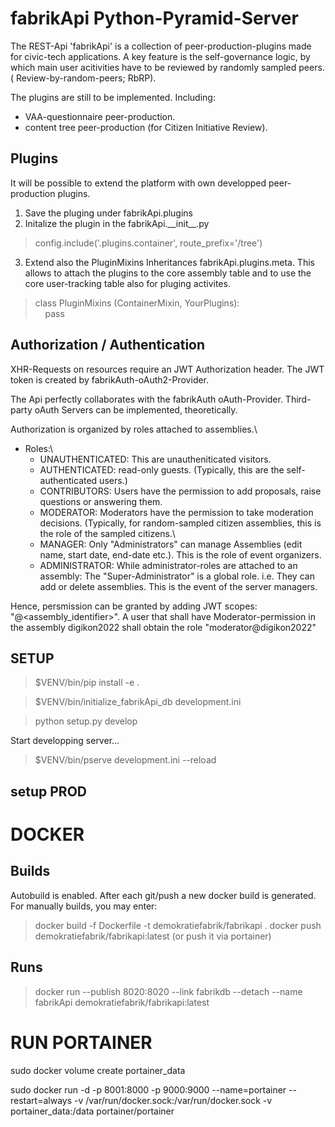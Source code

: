 # fabrikApi Python-Pyramid-Server

The REST-Api 'fabrikApi' is a collection of peer-production-plugins made for civic-tech applications. A key feature is the self-governance logic, by which main user acitivities have to be reviewed by randomly sampled peers. ( Review-by-random-peers; RbRP).

The plugins are still to be implemented. Including:
- VAA-questionnaire peer-production. 
- content tree peer-production (for Citizen Initiative Review).


## Plugins
It will be possible to extend the platform with own developped peer-production plugins.
1) Save the pluging under fabrikApi.plugins
2) Initalize the plugin in the fabrikApi.\_\_init\_\_.py 
> config.include('.plugins.container', route_prefix='/tree') 
3) Extend also the PluginMixins Inheritances fabrikApi.plugins.meta. This allows to attach the plugins to the core assembly table and to use the core user-tracking table also for pluging activites. 
> class PluginMixins (ContainerMixin, YourPlugins):\
> &nbsp;&nbsp;&nbsp;&nbsp;pass


## Authorization / Authentication
XHR-Requests on resources require an JWT Authorization header. The JWT token is created by fabrikAuth-oAuth2-Provider.

The Api perfectly collaborates with the fabrikAuth oAuth-Provider. Third-party oAuth Servers can be implemented, theoretically.

Authorization is organized by roles attached to assemblies.\

* Roles:\
  - UNAUTHENTICATED: This are unautheniticated visitors.
  - AUTHENTICATED: read-only guests. (Typically, this are the self-authenticated users.)
  - CONTRIBUTORS: Users have the permission to add proposals, raise questions or answering them. 
  - MODERATOR: Moderators have the permission to take moderation decisions. (Typically, for random-sampled citizen assemblies, this is the role of the sampled citizens.\
  - MANAGER: Only "Administrators" can manage Assemblies (edit name, start date, end-date etc.). This is the role of event organizers.
  - ADMINISTRATOR: While administrator-roles are  attached to an assembly: The "Super-Administrator" is a global role. i.e. They  can add or delete assemblies. This is the event of the server managers.

Hence, persmission can be granted by adding JWT scopes: "<role>@<assembly_identifier>". A user that shall have Moderator-permission in the assembly digikon2022 shall obtain the role "moderator@digikon2022"



## SETUP

> $VENV/bin/pip install -e .

> $VENV/bin/initialize_fabrikApi_db development.ini

> python setup.py develop


Start developping server...
> $VENV/bin/pserve development.ini --reload

## setup PROD

# DOCKER

## Builds
Autobuild is enabled. After each git/push a new docker build is generated.
For manually builds, you may enter:

> docker build -f Dockerfile -t demokratiefabrik/fabrikapi .
> docker push demokratiefabrik/fabrikapi:latest
(or push it via portainer)

## Runs
> docker run --publish 8020:8020 --link fabrikdb --detach --name fabrikApi demokratiefabrik/fabrikapi:latest

# RUN PORTAINER
sudo docker volume create portainer_data

sudo docker run -d -p 8001:8000 -p 9000:9000 --name=portainer --restart=always -v /var/run/docker.sock:/var/run/docker.sock -v portainer_data:/data portainer/portainer